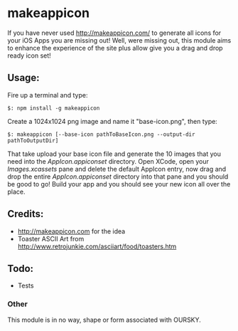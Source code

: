 # makeappicon
If you have never used http://makeappicon.com/ to generate all icons for your iOS Apps you are missing out!
Well, were missing out, this module aims to enhance the experience of the site plus allow give you a drag
and drop ready icon set!

## Usage:
Fire up a terminal and type:
```
$: npm install -g makeappicon
```
Create a 1024x1024 png image and name it "base-icon.png", then type:
```
$: makeappicon [--base-icon pathToBaseIcon.png --output-dir pathToOutputDir]
```
That take upload your base icon file and generate the 10 images that you need into the *AppIcon.appiconset*
directory. Open XCode, open your *Images.xcassets* pane and delete the default AppIcon entry, now drag and
drop the entire *AppIcon.appiconset* directory into that pane and you should be good to go! Build your app
and you should see your new icon all over the place.

## Credits:
- http://makeappicon.com for the idea
- Toaster ASCII Art from http://www.retrojunkie.com/asciiart/food/toasters.htm

## Todo:
- Tests

### Other
This module is in no way, shape or form associated with OURSKY.
